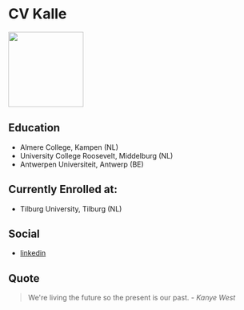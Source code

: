 # CV Kalle


<img src="https://media.licdn.com/mpr/mpr/shrinknp_400_400/AAEAAQAAAAAAAAnbAAAAJDc3OWI1NWEyLWEzMTEtNDRlMy05YjBkLTNkYmU5ZGU1MzliMw.jpg" width="150">

## **Education**

* Almere College, Kampen (NL)
* University College Roosevelt, Middelburg (NL)
* Antwerpen Universiteit, Antwerp (BE)

## **Currently Enrolled at:**
* Tilburg University, Tilburg (NL)

## **Social**
* [linkedin](https://www.linkedin.com/in/kallesolvsteen/)

## **Quote**

> We're living the future so
> the present is our past.
*- Kanye West*
